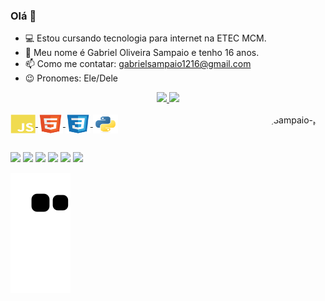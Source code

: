 ### Olá 👋

- 💻 Estou cursando tecnologia para internet na ETEC MCM.
- 💬 Meu nome é Gabriel Oliveira Sampaio e tenho 16 anos.
- 📫 Como me contatar: gabrielsampaio1216@gmail.com
- 😉 Pronomes: Ele/Dele

<div align="center">
  <a href="https://github.com/gsampaiowz">
  <img height="180em" src="https://github-readme-stats.vercel.app/api?username=gsampaiowz&show_icons=true&theme=purple&include_all_commits=true&count_private=true"/>
  <img height="180em" src="https://github-readme-stats.vercel.app/api/top-langs/?username=gsampaiowz&layout=compact&langs_count=7&theme=purple"/>
</div>
  
<div style="display: inline_block"><br>
  <img align="center" alt="Sampaio-Js" height="30" width="40" src="https://raw.githubusercontent.com/devicons/devicon/master/icons/javascript/javascript-plain.svg">
  <img align="center" alt="Sampaio-HTML" height="30" width="40" src="https://raw.githubusercontent.com/devicons/devicon/master/icons/html5/html5-original.svg">
  <img align="center" alt="Sampaio-CSS" height="30" width="40" src="https://raw.githubusercontent.com/devicons/devicon/master/icons/css3/css3-original.svg">
  <img align="center" alt="Sampaio-Python" height="30" width="40" src="https://raw.githubusercontent.com/devicons/devicon/master/icons/python/python-original.svg">
  <img align="right" alt="Sampaio-pic" height="180" style="border-radius: 250px;" src="https://lh3.googleusercontent.com/mGGOnw5XZqwZwRKJ3pQ8nTLcWIkKIzRa8ogMS7yvpawLAve0wa48SQVK1m-Wsz5L7Z5F2bIpAGjxL5qCjV7gquK4Oe5y79BGTPF2hKQLbujAJKgiuvD0XLoqPfUIDpGsukh7KIAKW3QNukDuoUUl2liG0bHuelGJKpZhsU4Fw5KNPTNTh02ma1MI8cVAJBEsJIdw7Ciidr6-ghIKAGdqcfrTwGcL1tluvtpE0sspnI2p0pRqCE8CArcHzU-phlkQp3pWjG8XzeQ10cjPg5lKVHuJ3u8YPftwXwcrzeTjaX8Z5VuOdkW0u_KenvNlJqlVfwLPFuAFhqTLQUE0qMVdHGRvNshPzQOfXEooSnf3z2M1ak-lfuMEBskGIan6iFxScSp99d5zGphtyBu0Vf4OzWy__urJUAMuXZj0lhA9HjXsv0bcyNsHTuERHOj5FOWXQOrDau3yqaFgQs2GRg6dYurLPYB9BMJwWVKEokD8dT048RgZo-orj-3o-7avLqtmfUb-U9V3orDQ4SQhgf6kEAgi7ybMu849wPu5q5AN5gzi_502_myewbcoZ7zIFo8w8W_51XcYe7d4bvKygQEE26QWZ_rqCRR0QYxcuqlPfUTbViJ0AYW1PyQ8tHBeWzgbxIV5AeD6r_IhYDECq-I5aopOQ9lju7t9lNwMIJEuvuxsD_2T5flbeKSOBIIBpX5xlgFwvm_IbJLramwPBgZHGki6=w593-h757-no?authuser=0">
</div>
  
  ##
 
<div> 
  <a href="https://www.youtube.com/channel/UC_-uuuZbY0AAt9CViNzvc-Q" target="_blank"><img src="https://img.shields.io/badge/YouTube-FF0000?style=for-the-badge&logo=youtube&logoColor=white" target="_blank"></a>
  <a href="https://instagram.com/rafaballerini" target="_blank"><img src="https://img.shields.io/badge/-Instagram-%23E4405F?style=for-the-badge&logo=instagram&logoColor=white" target="_blank"></a>
 	<a href="https://www.twitch.tv/rafaballerinii" target="_blank"><img src="https://img.shields.io/badge/Twitch-9146FF?style=for-the-badge&logo=twitch&logoColor=white" target="_blank"></a>
 <a href="https://discord.gg/wagxzStdcR" target="_blank"><img src="https://img.shields.io/badge/Discord-7289DA?style=for-the-badge&logo=discord&logoColor=white" target="_blank"></a> 
  <a href = "mailto:contatorafaballerini@gmail.com"><img src="https://img.shields.io/badge/-Gmail-%23333?style=for-the-badge&logo=gmail&logoColor=white" target="_blank"></a>
  <a href="https://www.linkedin.com/in/rafaella-ballerini-45875016a" target="_blank"><img src="https://img.shields.io/badge/-LinkedIn-%230077B5?style=for-the-badge&logo=linkedin&logoColor=white" target="_blank"></a> 
 
  ![Snake animation](https://github.com/rafaballerini/rafaballerini/blob/output/github-contribution-grid-snake.svg)
 
</div>
